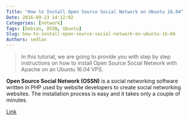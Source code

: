 ```yaml
---
Title: "How to Install Open Source Social Network on Ubuntu 16.04"
Date: 2016-09-23 14:12:02
Categories: [network]
Tags: [Debian, OSSN, Ubuntu]
Slug: how-to-install-open-source-social-network-on-ubuntu-16-04
Authors: sedlav
---
```


>  In this tutorial, we are going to provide you with step by step instructions on how to install Open Source Social Network with Apache on an Ubuntu 16.04 VPS.

**Open Source Social Network (OSSN)** is a social networking software written in PHP used by website developers to create social networking websites. The installation process is easy and it takes only a couple of minutes.

[Link](https://www.rosehosting.com/blog/install-open-source-social-network-on-ubuntu-16-04/)

